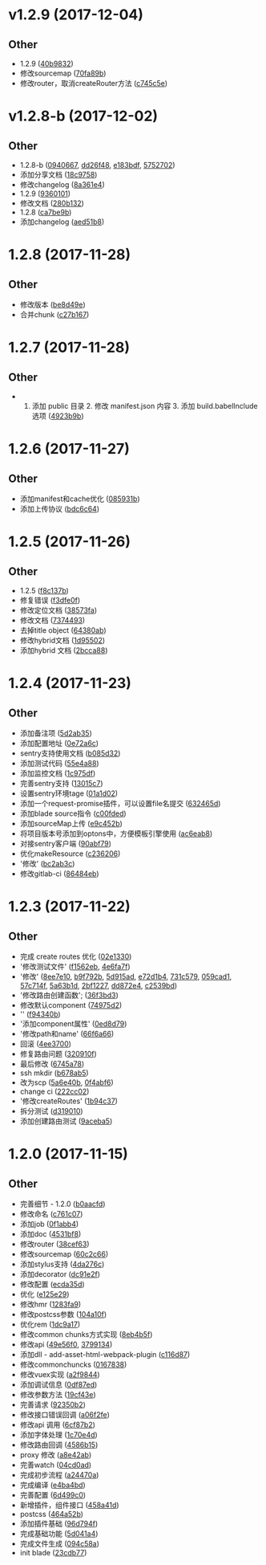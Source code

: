 # v1.2.9 (2017-12-04) #

## Other ##

- 1.2.9
 ([40b9832](http://git.doctorwork.com/web/blade-scripts/commits/40b9832))
- 修改sourcemap
 ([70fa89b](http://git.doctorwork.com/web/blade-scripts/commits/70fa89b))
- 修改router，取消createRouter方法
 ([c745c5e](http://git.doctorwork.com/web/blade-scripts/commits/c745c5e))


# v1.2.8-b (2017-12-02) #

## Other ##

- 1.2.8-b
 ([0940667](http://git.doctorwork.com/web/blade-scripts/commits/0940667), [dd26f48](http://git.doctorwork.com/web/blade-scripts/commits/dd26f48), [e183bdf](http://git.doctorwork.com/web/blade-scripts/commits/e183bdf), [5752702](http://git.doctorwork.com/web/blade-scripts/commits/5752702))
- 添加分享文档
 ([18c9758](http://git.doctorwork.com/web/blade-scripts/commits/18c9758))
- 修改changelog
 ([8a361e4](http://git.doctorwork.com/web/blade-scripts/commits/8a361e4))
- 1.2.9
 ([9360101](http://git.doctorwork.com/web/blade-scripts/commits/9360101))
- 修改文档
 ([280b132](http://git.doctorwork.com/web/blade-scripts/commits/280b132))
- 1.2.8
 ([ca7be9b](http://git.doctorwork.com/web/blade-scripts/commits/ca7be9b))
- 添加changelog
 ([aed51b8](http://git.doctorwork.com/web/blade-scripts/commits/aed51b8))


# 1.2.8 (2017-11-28) #

## Other ##

- 修改版本
 ([be8d49e](http://git.doctorwork.com/web/blade-scripts/commits/be8d49e))
- 合并chunk
 ([c27b167](http://git.doctorwork.com/web/blade-scripts/commits/c27b167))


# 1.2.7 (2017-11-28) #

## Other ##

- 1. 添加 public 目录 2. 修改 manifest.json 内容 3. 添加 build.babelInclude 选项
 ([4923b9b](http://git.doctorwork.com/web/blade-scripts/commits/4923b9b))


# 1.2.6 (2017-11-27) #

## Other ##

- 添加manifest和cache优化
 ([085931b](http://git.doctorwork.com/web/blade-scripts/commits/085931b))
- 添加上传协议
 ([bdc6c64](http://git.doctorwork.com/web/blade-scripts/commits/bdc6c64))


# 1.2.5 (2017-11-26) #

## Other ##

- 1.2.5
 ([f8c137b](http://git.doctorwork.com/web/blade-scripts/commits/f8c137b))
- 修复错误
 ([f3dfe0f](http://git.doctorwork.com/web/blade-scripts/commits/f3dfe0f))
- 修改定位文档
 ([38573fa](http://git.doctorwork.com/web/blade-scripts/commits/38573fa))
- 修改文档
 ([7374493](http://git.doctorwork.com/web/blade-scripts/commits/7374493))
- 去掉title  object
 ([64380ab](http://git.doctorwork.com/web/blade-scripts/commits/64380ab))
- 修改hybrid文档
 ([1d95502](http://git.doctorwork.com/web/blade-scripts/commits/1d95502))
- 添加hybrid 文档
 ([2bcca88](http://git.doctorwork.com/web/blade-scripts/commits/2bcca88))


# 1.2.4 (2017-11-23) #

## Other ##

- 添加备注项
 ([5d2ab35](http://git.doctorwork.com/web/blade-scripts/commits/5d2ab35))
- 添加配置地址
 ([0e72a6c](http://git.doctorwork.com/web/blade-scripts/commits/0e72a6c))
- sentry支持使用文档
 ([b085d32](http://git.doctorwork.com/web/blade-scripts/commits/b085d32))
- 添加测试代码
 ([55e4a88](http://git.doctorwork.com/web/blade-scripts/commits/55e4a88))
- 添加监控文档
 ([1c975df](http://git.doctorwork.com/web/blade-scripts/commits/1c975df))
- 完善sentry支持
 ([13015c7](http://git.doctorwork.com/web/blade-scripts/commits/13015c7))
- 设置sentry环境tage
 ([01a1d02](http://git.doctorwork.com/web/blade-scripts/commits/01a1d02))
- 添加一个request-promise插件，可以设置file名提交
 ([632465d](http://git.doctorwork.com/web/blade-scripts/commits/632465d))
- 添加blade source指令
 ([c00fded](http://git.doctorwork.com/web/blade-scripts/commits/c00fded))
- 添加sourceMap上传
 ([e9c452b](http://git.doctorwork.com/web/blade-scripts/commits/e9c452b))
- 将项目版本号添加到optons中，方便模板引擎使用
 ([ac6eab8](http://git.doctorwork.com/web/blade-scripts/commits/ac6eab8))
- 对接sentry客户端
 ([90abf79](http://git.doctorwork.com/web/blade-scripts/commits/90abf79))
- 优化makeResource
 ([c236206](http://git.doctorwork.com/web/blade-scripts/commits/c236206))
- '修改'
 ([bc2ab3c](http://git.doctorwork.com/web/blade-scripts/commits/bc2ab3c))
- 修改gitlab-ci
 ([86484eb](http://git.doctorwork.com/web/blade-scripts/commits/86484eb))


# 1.2.3 (2017-11-22) #

## Other ##

- 完成 create routes 优化
 ([02e1330](http://git.doctorwork.com/web/blade-scripts/commits/02e1330))
- '修改测试文件'
 ([f1562eb](http://git.doctorwork.com/web/blade-scripts/commits/f1562eb), [4e6fa7f](http://git.doctorwork.com/web/blade-scripts/commits/4e6fa7f))
- '修改'
 ([8ee7e10](http://git.doctorwork.com/web/blade-scripts/commits/8ee7e10), [b9f792b](http://git.doctorwork.com/web/blade-scripts/commits/b9f792b), [5d915ad](http://git.doctorwork.com/web/blade-scripts/commits/5d915ad), [e72d1b4](http://git.doctorwork.com/web/blade-scripts/commits/e72d1b4), [731c579](http://git.doctorwork.com/web/blade-scripts/commits/731c579), [059cad1](http://git.doctorwork.com/web/blade-scripts/commits/059cad1), [57c714f](http://git.doctorwork.com/web/blade-scripts/commits/57c714f), [5a63b1d](http://git.doctorwork.com/web/blade-scripts/commits/5a63b1d), [2bf1227](http://git.doctorwork.com/web/blade-scripts/commits/2bf1227), [dd872e4](http://git.doctorwork.com/web/blade-scripts/commits/dd872e4), [c2539bd](http://git.doctorwork.com/web/blade-scripts/commits/c2539bd))
- '修改路由创建函数';
 ([36f3bd3](http://git.doctorwork.com/web/blade-scripts/commits/36f3bd3))
- 修改默认component
 ([74975d2](http://git.doctorwork.com/web/blade-scripts/commits/74975d2))
- ''
 ([f94340b](http://git.doctorwork.com/web/blade-scripts/commits/f94340b))
- '添加component属性'
 ([0ed8d79](http://git.doctorwork.com/web/blade-scripts/commits/0ed8d79))
- '修改path和name'
 ([66f6a66](http://git.doctorwork.com/web/blade-scripts/commits/66f6a66))
- 回滚
 ([4ee3700](http://git.doctorwork.com/web/blade-scripts/commits/4ee3700))
- 修复路由问题
 ([320910f](http://git.doctorwork.com/web/blade-scripts/commits/320910f))
- 最后修改
 ([6745a78](http://git.doctorwork.com/web/blade-scripts/commits/6745a78))
- ssh mkdir
 ([b678ab5](http://git.doctorwork.com/web/blade-scripts/commits/b678ab5))
- 改为scp
 ([5a6e40b](http://git.doctorwork.com/web/blade-scripts/commits/5a6e40b), [0f4abf6](http://git.doctorwork.com/web/blade-scripts/commits/0f4abf6))
- change ci
 ([222cc02](http://git.doctorwork.com/web/blade-scripts/commits/222cc02))
- '修改createRoutes'
 ([1b94c37](http://git.doctorwork.com/web/blade-scripts/commits/1b94c37))
- 拆分测试
 ([d319010](http://git.doctorwork.com/web/blade-scripts/commits/d319010))
- 添加创建路由测试
 ([9aceba5](http://git.doctorwork.com/web/blade-scripts/commits/9aceba5))


# 1.2.0 (2017-11-15) #

## Other ##

- 完善细节 - 1.2.0
 ([b0aacfd](http://git.doctorwork.com/web/blade-scripts/commits/b0aacfd))
- 修改命名
 ([c761c07](http://git.doctorwork.com/web/blade-scripts/commits/c761c07))
- 添加job
 ([0f1abb4](http://git.doctorwork.com/web/blade-scripts/commits/0f1abb4))
- 添加doc
 ([4531bf8](http://git.doctorwork.com/web/blade-scripts/commits/4531bf8))
- 修改router
 ([38cef63](http://git.doctorwork.com/web/blade-scripts/commits/38cef63))
- 修改sourcemap
 ([60c2c66](http://git.doctorwork.com/web/blade-scripts/commits/60c2c66))
- 添加stylus支持
 ([4da276c](http://git.doctorwork.com/web/blade-scripts/commits/4da276c))
- 添加decorator
 ([dc91e2f](http://git.doctorwork.com/web/blade-scripts/commits/dc91e2f))
- 修改配置
 ([ecda35d](http://git.doctorwork.com/web/blade-scripts/commits/ecda35d))
- 优化
 ([e125e29](http://git.doctorwork.com/web/blade-scripts/commits/e125e29))
- 修改hmr
 ([1283fa9](http://git.doctorwork.com/web/blade-scripts/commits/1283fa9))
- 修改postcss参数
 ([104a10f](http://git.doctorwork.com/web/blade-scripts/commits/104a10f))
- 优化rem
 ([1dc9a17](http://git.doctorwork.com/web/blade-scripts/commits/1dc9a17))
- 修改common chunks方式实现
 ([8eb4b5f](http://git.doctorwork.com/web/blade-scripts/commits/8eb4b5f))
- 修改api
 ([49e56f0](http://git.doctorwork.com/web/blade-scripts/commits/49e56f0), [3799134](http://git.doctorwork.com/web/blade-scripts/commits/3799134))
- 添加dll - add-asset-html-webpack-plugin
 ([c116d87](http://git.doctorwork.com/web/blade-scripts/commits/c116d87))
- 修改commonchuncks
 ([0167838](http://git.doctorwork.com/web/blade-scripts/commits/0167838))
- 修改vuex实现
 ([a2f9844](http://git.doctorwork.com/web/blade-scripts/commits/a2f9844))
- 添加调试信息
 ([0df87ed](http://git.doctorwork.com/web/blade-scripts/commits/0df87ed))
- 修改参数方法
 ([19cf43e](http://git.doctorwork.com/web/blade-scripts/commits/19cf43e))
- 完善请求
 ([92350b2](http://git.doctorwork.com/web/blade-scripts/commits/92350b2))
- 修改接口错误回调
 ([a06f2fe](http://git.doctorwork.com/web/blade-scripts/commits/a06f2fe))
- 修改api 调用
 ([6cf87b2](http://git.doctorwork.com/web/blade-scripts/commits/6cf87b2))
- 添加字体处理
 ([1c70e4d](http://git.doctorwork.com/web/blade-scripts/commits/1c70e4d))
- 修改路由回调
 ([4586b15](http://git.doctorwork.com/web/blade-scripts/commits/4586b15))
- proxy 修改
 ([a8e42ab](http://git.doctorwork.com/web/blade-scripts/commits/a8e42ab))
- 完善watch
 ([04cd0ad](http://git.doctorwork.com/web/blade-scripts/commits/04cd0ad))
- 完成初步流程
 ([a24470a](http://git.doctorwork.com/web/blade-scripts/commits/a24470a))
- 完成编译
 ([e4ba4bd](http://git.doctorwork.com/web/blade-scripts/commits/e4ba4bd))
- 完善配置
 ([6d499c0](http://git.doctorwork.com/web/blade-scripts/commits/6d499c0))
- 新增插件，组件接口
 ([458a41d](http://git.doctorwork.com/web/blade-scripts/commits/458a41d))
- postcss
 ([464a52b](http://git.doctorwork.com/web/blade-scripts/commits/464a52b))
- 添加插件基础
 ([96d794f](http://git.doctorwork.com/web/blade-scripts/commits/96d794f))
- 完成基础功能
 ([5d041a4](http://git.doctorwork.com/web/blade-scripts/commits/5d041a4))
- 完成文件生成
 ([094c58a](http://git.doctorwork.com/web/blade-scripts/commits/094c58a))
- init blade
 ([23cdb77](http://git.doctorwork.com/web/blade-scripts/commits/23cdb77))


